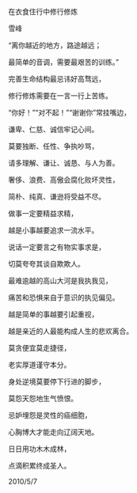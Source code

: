 在衣食住行中修行修炼

雪峰


“离你越近的地方，路途越远；

最简单的音调，需要最艰苦的训练。”

完善生命结构最忌讳好高骛远，

修行修炼需要在一言一行上苦练。

“你好！”“对不起！”“谢谢你”常挂嘴边，

谦卑、仁慈、诚信牢记心间。

莫要独断、任性、争执吵骂，

请多理解、谦让、诚恳、与人为善。

奢侈、浪费、高傲会腐化败坏灵性，

简朴、纯真、谦逊将受益不尽。

做事一定要精益求精，

越是小事越要追求一流水平。

说话一定要言之有物实事求是，

切莫夸夸其谈自欺欺人。

最难逾越的高山大河是我执我见，

痛苦和恐惧来自于意识的执见偏见。

越是简单的事越要引起重视，

越是亲近的人最能构成人生的悲欢离合。

莫贪便宜莫走捷径，

老实厚道谨守本分。

身处逆境莫要停下行进的脚步，

莫怨天怨地生气愤恨。

忌妒埋怨是灵性的癌细胞，

心胸博大才能走向辽阔天地。

日日用功木木成林，

点滴积累终成圣人。

2010/5/7




